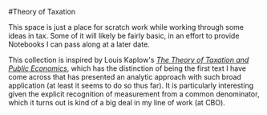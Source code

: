 #Theory of Taxation

This space is just a place for scratch work while working through some ideas in tax.  Some of it will likely be fairly basic, in an effort to provide Notebooks I can pass along at a later date.

This collection is inspired by Louis Kaplow's [*The Theory of Taxation and Public Economics*](http://press.princeton.edu/titles/8656.html), which has the distinction of being the first text I have come across that has presented an analytic approach with such broad application (at least it seems to do so thus far).  It is particularly interesting given the explicit recognition of measurement from a common denominator, which it turns out is kind of a big deal in my line of work (at CBO).